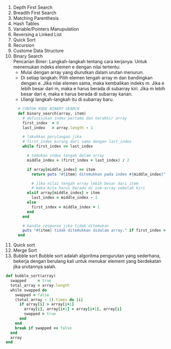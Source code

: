 1. Depth First Search
2. Breadth First Search
3. Matching Parenthesis
4. Hash Tables
5. Variable/Pointers Manupulation
6. Reversing a Linked List
7. Quick Sort
8. Recursion
9. Custome Data Structure
10. Binary Search  
    Pencarian Biner: Langkah-langkah tentang cara kerjanya:
    Untuk menemukan indeks elemen e dengan nilai tertentu:
    * Mulai dengan array yang diurutkan dalam urutan menurun.
    * Di setiap langkah: Pilih elemen tengah array m dan bandingkan dengan e. Jika nilai elemen sama, maka kembalikan indeks m. Jika e lebih besar dari m, maka e harus berada di subarray kiri. Jika m lebih besar dari e, maka e harus berada di subarray kanan.
    * Ulangi langkah-langkah itu di subarray baru.
    ```ruby
      # CONTOH KODE BINARY SEARCH
      def binary_search(array, item)
        # definisikan index pertama dan terakhir array
        first_index  = 0
        last_index   = array.length - 1

        # lakukkan perulangan jika 
        # first_index kurang dari sama dengan last_index
        while first_index <= last_index

          # temukan index tengah dalam array
          middle_index = (first_index + last_index) / 2

          if array[middle_index] == item
            return puts "#{item} ditemukkan pada index #{middle_index}"

            # jika nilai tengah array lebih besar dari item
            # maka kita harus berada di sub-array sebelah kiri
          elsif array[middle_index] > item
            last_index = middle_index - 1
          else
            first_index = middle_index + 1
          end
        end

        # handle response jika tidak ditemukan
        puts "#{item} tidak ditemukkan didalam array." if first_index > last_index
      end
    ```
11. Quick sort
12. Merge Sort
13. Bubble sort
    Bubble sort adalah algoritma pengurutan yang sederhana, bekerja dengan berulang kali untuk menukar element yang berdekatan jika urutannya salah.
  ```ruby
  def bubble_sort(array)
    swapped     = true
    total_array = array.length
    while swapped do
      swapped = false
      (total_array - 1).times do |i|
        if array[i] > array[i+1]
          array[i], array[i+1] = array[i+1], array[i]
          swapped = true
        end
      end
      break if swapped == false
    end
    array
  end
  ```
